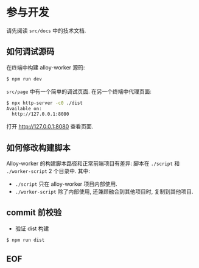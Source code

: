 # 参与开发

请先阅读 `src/docs` 中的技术文档.

## 如何调试源码
在终端中构建 alloy-worker 源码:
```sh
$ npm run dev
```

`src/page` 中有一个简单的调试页面. 在另一个终端中代理页面:
```sh
$ npx http-server -c0 ./dist
Available on:
  http://127.0.0.1:8080
```

打开 http://127.0.0.1:8080 查看页面.

## 如何修改构建脚本
Alloy-worker 的构建脚本路径和正常前端项目有差异: 脚本在 `./script` 和 `./worker-script` 2 个目录中. 其中:
* `./script` 只在 alloy-worker 项目内部使用.
* `./worker-script` 除了内部使用, 还兼顾融合到其他项目时, 复制到其他项目.

## commit 前校验
* 验证 dist 构建
```sh
$ npm run dist
```

## EOF

